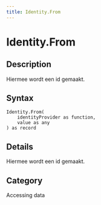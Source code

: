 ```yaml
---
title: Identity.From
---
```


# Identity.From


## Description

Hiermee wordt een id gemaakt.


## Syntax

```powerquery
Identity.From(
    identityProvider as function,
    value as any
) as record
```


## Details

Hiermee wordt een id gemaakt.



## Category
Accessing data
